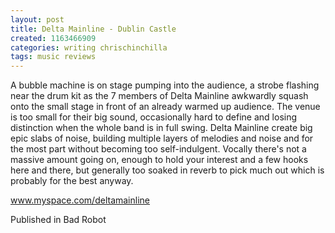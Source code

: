 ```yaml
---
layout: post
title: Delta Mainline - Dublin Castle
created: 1163466909
categories: writing chrischinchilla
tags: music reviews
---
```


A bubble machine is on stage pumping into the audience, a strobe flashing near the drum kit as the 7 members of Delta Mainline awkwardly squash onto the small stage in front of an already warmed up audience. The venue is too small for their big sound, occasionally hard to define and losing distinction when the whole band is in full swing. Delta Mainline create big epic slabs of noise, building multiple layers of melodies and noise and for the most part without becoming too self-indulgent. Vocally there's not a massive amount going on, enough to hold your interest and a few hooks here and there, but generally too soaked in reverb to pick much out which is probably for the best anyway.

<a href='http://www.myspace.com/deltamainline' target='_blank'>www.myspace.com/deltamainline</a>

Published in Bad Robot
